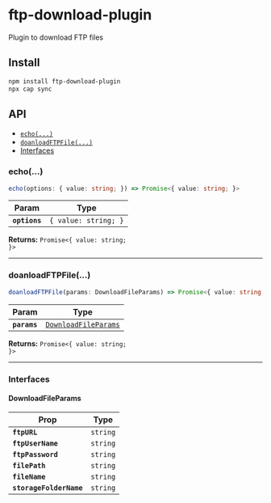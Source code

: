 # ftp-download-plugin

Plugin to download FTP files

## Install

```bash
npm install ftp-download-plugin
npx cap sync
```

## API

<docgen-index>

* [`echo(...)`](#echo)
* [`doanloadFTPFile(...)`](#doanloadftpfile)
* [Interfaces](#interfaces)

</docgen-index>

<docgen-api>
<!--Update the source file JSDoc comments and rerun docgen to update the docs below-->

### echo(...)

```typescript
echo(options: { value: string; }) => Promise<{ value: string; }>
```

| Param         | Type                            |
| ------------- | ------------------------------- |
| **`options`** | <code>{ value: string; }</code> |

**Returns:** <code>Promise&lt;{ value: string; }&gt;</code>

--------------------


### doanloadFTPFile(...)

```typescript
doanloadFTPFile(params: DownloadFileParams) => Promise<{ value: string; }>
```

| Param        | Type                                                              |
| ------------ | ----------------------------------------------------------------- |
| **`params`** | <code><a href="#downloadfileparams">DownloadFileParams</a></code> |

**Returns:** <code>Promise&lt;{ value: string; }&gt;</code>

--------------------


### Interfaces


#### DownloadFileParams

| Prop                    | Type                |
| ----------------------- | ------------------- |
| **`ftpURL`**            | <code>string</code> |
| **`ftpUserName`**       | <code>string</code> |
| **`ftpPassword`**       | <code>string</code> |
| **`filePath`**          | <code>string</code> |
| **`fileName`**          | <code>string</code> |
| **`storageFolderName`** | <code>string</code> |

</docgen-api>
